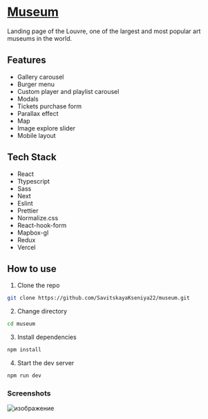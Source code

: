 # [Museum](https://museum-liart.vercel.app/)

Landing page of the Louvre, one of the largest and most popular art museums in the world.

## Features

- Gallery carousel
- Burger menu
- Custom player and playlist carousel
- Modals
- Tickets purchase form
- Parallax effect
- Map
- Image explore slider
- Mobile layout

## Tech Stack

- React
- Ttypescript
- Sass
- Next
- Eslint
- Prettier
- Normalize.css
- React-hook-form
- Mapbox-gl
- Redux
- Vercel

## How to use

1. Clone the repo

```bash
git clone https://github.com/SavitskayaKseniya22/museum.git
```

2. Change directory

```bash
cd museum
```

3. Install dependencies

```bash
npm install
```

4. Start the dev server

```bash
npm run dev
```

### Screenshots

![изображение](https://raw.githubusercontent.com/SavitskayaKseniya22/projects-photos/main/photos/museum/screenshots/museum-1280px.png)
